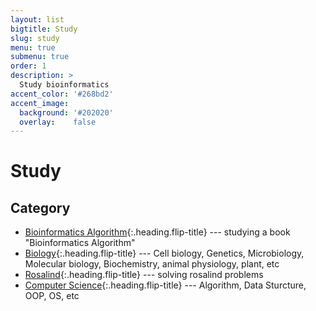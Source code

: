 ```yaml
---
layout: list
bigtitle: Study
slug: study
menu: true
submenu: true
order: 1
description: >
  Study bioinformatics
accent_color: '#268bd2'
accent_image:
  background: '#202020'
  overlay:    false
---
```


# Study

## Category

- [Bioinformatics Algorithm]{:.heading.flip-title} --- studying a book "Bioinformatics Algorithm"
- [Biology]{:.heading.flip-title} --- Cell biology, Genetics, Microbiology, Molecular biology, Biochemistry, animal physiology, plant, etc
- [Rosalind]{:.heading.flip-title} --- solving rosalind problems
- [Computer Science]{:.heading.flip-title} --- Algorithm, Data Sturcture, OOP, OS, etc


[Bioinformatics Algorithm]: /tag/bioinformatics-algorithm/
[Biology]: /tag/biology/
[Rosalind]: /tag/rosalind/
[Computer Science]: /tag/computer-science/